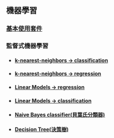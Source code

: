 ## 機器學習

### [基本使用套件](./基本package/README.ipynb)
### 監督式機器學習
- #### [k-nearest-neighbors -> classification](./監督式機器學習/README.ipynb)
- #### [k-nearest-neighbors -> regression](./監督式機器學習/README1.ipynb)
- #### [Linear Models -> regression](./監督式機器學習/README2.ipynb)
- #### [Linear Models -> classification](./監督式機器學習/README3.ipynb)
- #### [Naive Bayes classifier(貝葉氏分類器)](./監督式機器學習/README4.ipynb)
- #### [Decision Tree(決策樹)](./監督式機器學習/README5.ipynb)


